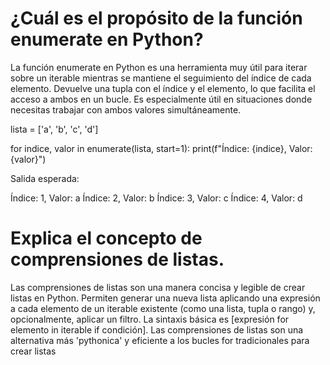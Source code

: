 # ¿Cuál es el propósito de la función enumerate en Python?

La función enumerate en Python es una herramienta muy útil para iterar sobre un iterable mientras se mantiene el seguimiento del índice de cada elemento. Devuelve una tupla con el índice y el elemento, lo que facilita el acceso a ambos en un bucle. Es especialmente útil en situaciones donde necesitas trabajar con ambos valores simultáneamente.

lista = ['a', 'b', 'c', 'd']

for indice, valor in enumerate(lista, start=1):
    print(f"Índice: {indice}, Valor: {valor}")

Salida esperada:

Índice: 1, Valor: a
Índice: 2, Valor: b
Índice: 3, Valor: c
Índice: 4, Valor: d

# Explica el concepto de comprensiones de listas.

Las comprensiones de listas son una manera concisa y legible de crear listas en Python. Permiten generar una nueva lista aplicando una expresión a cada elemento de un iterable existente (como una lista, tupla o rango) y, opcionalmente, aplicar un filtro. La sintaxis básica es [expresión for elemento in iterable if condición]. Las comprensiones de listas son una alternativa más 'pythonica' y eficiente a los bucles for tradicionales para crear listas